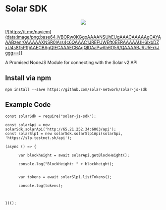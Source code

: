 # Solar SDK

<p align="center">
    <img src="https://github.com/solar-network/solar-js-sdk/blob/master/banner.jpg" />
</p>


[![https://t.me/nayiem](data:image/png;base64,iVBORw0KGgoAAAANSUhEUgAAACAAAAAgCAYAAABzenr0AAAAAXNSR0IArs4c6QAAAC1JREFUWEft0EERAAAAAUH6lxbDZxU4s815PffjAAECBAgQIECAAAECBAgQIDAaPwAh6O5R/QAAAABJRU5ErkJggg==)]

A Promised NodeJS Module for connecting with the Solar v2 API


## Install via npm

```
npm install --save https://github.com/solar-network/solar-js-sdk

```

## Example Code

```
const solarSdk = require("solar-js-sdk");

const solarApi = new solarSdk.solarApi('http://65.21.252.34:6003/api');
const solarSlp1 = new solarSdk.solarSlp1Api(solarApi, 'https://slp.testnet.sh/api');

(async () => {

	  var blockheight = await solarApi.getBlockHeight();

	  console.log("BlockHeight: " + blockheight);


	  var tokens = await solarSlp1.listTokens();

	  console.log(tokens);



})();
```

